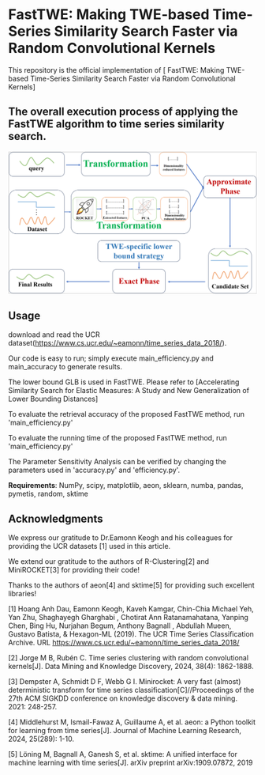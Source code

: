 # FastTWE: Making TWE-based Time-Series Similarity Search Faster via Random Convolutional Kernels
This repository is the official implementation of [ FastTWE: Making TWE-based Time-Series Similarity Search Faster via Random Convolutional Kernels]

## The overall execution process of applying the FastTWE algorithm to time series similarity search.

![The overall execution process of applying the FastTWE algorithm to time series similarity search.](framework.jpg) 

## Usage
download and read the UCR dataset(https://www.cs.ucr.edu/~eamonn/time_series_data_2018/).

Our code is easy to run; simply execute main_efficiency.py and main_accuracy to generate results.

The lower bound GLB is used in FastTWE. Please refer to [Accelerating Similarity Search for Elastic Measures: A Study and New Generalization of Lower Bounding Distances]

To evaluate the retrieval accuracy of the proposed FastTWE method, run 'main_efficiency.py'

To evaluate the running time of the proposed FastTWE method, run 'main_efficiency.py'


The Parameter Sensitivity Analysis can be verified by changing the parameters used in 'accuracy.py' and 'efficiency.py'.


**Requirements**: NumPy, scipy, matplotlib, aeon, sklearn, numba, pandas, pymetis, random, sktime

## Acknowledgments

We express our gratitude to Dr.Eamonn Keogh and his colleagues for providing the UCR datasets [1] used in this article.

We extend our gratitude to the authors of R-Clustering[2] and MiniROCKET[3] for providing their code!

Thanks to the authors of aeon[4] and sktime[5] for providing such excellent libraries!

[1] Hoang Anh Dau, Eamonn Keogh, Kaveh Kamgar, Chin-Chia Michael Yeh, Yan Zhu, Shaghayegh Gharghabi , Chotirat Ann Ratanamahatana, Yanping Chen, Bing Hu, Nurjahan Begum, Anthony Bagnall , Abdullah Mueen, Gustavo Batista, & Hexagon-ML (2019). The UCR Time Series Classification Archive. URL https://www.cs.ucr.edu/~eamonn/time_series_data_2018/

[2] Jorge M B, Rubén C. Time series clustering with random convolutional kernels[J]. Data Mining and Knowledge Discovery, 2024, 38(4): 1862-1888.

[3] Dempster A, Schmidt D F, Webb G I. Minirocket: A very fast (almost) deterministic transform for time series classification[C]//Proceedings of the 27th ACM SIGKDD conference on knowledge discovery & data mining. 2021: 248-257.

[4] Middlehurst M, Ismail-Fawaz A, Guillaume A, et al. aeon: a Python toolkit for learning from time series[J]. Journal of Machine Learning Research, 2024, 25(289): 1-10.

[5] Löning M, Bagnall A, Ganesh S, et al. sktime: A unified interface for machine learning with time series[J]. arXiv preprint arXiv:1909.07872, 2019


